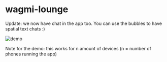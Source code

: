 # wagmi-lounge

Update: we now have chat in the app too. You can use the bubbles to have spatial text chats :) 

![demo](https://user-images.githubusercontent.com/7016669/162658716-54dd4295-2d7b-4f9c-a0b8-e6adf0626452.gif)

Note for the demo: this works for n amount of devices (n = number of phones running the app)

